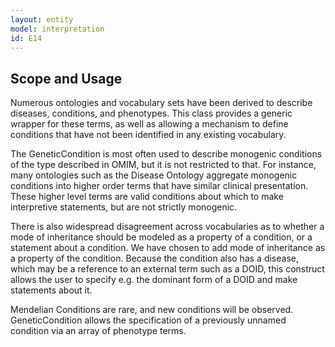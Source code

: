 ```yaml
---
layout: entity
model: interpretation
id: E14
---
```


Scope and Usage
---------------

Numerous ontologies and vocabulary sets have been derived to describe diseases, conditions, and phenotypes.   This class provides a generic wrapper for these terms, as well as allowing a mechanism to define conditions that have not been identified in any existing vocabulary.

The GeneticCondition is most often used to describe monogenic conditions of the type described in OMIM, but it is not restricted to that.  For instance, many ontologies such as the Disease Ontology aggregate monogenic conditions into higher order terms that have similar clinical presentation.  These higher level terms are valid conditions about which to make interpretive statements, but are not strictly monogenic.

There is also widespread disagreement across vocabularies as to whether a mode of inheritance should be modeled as a property of a condition, or a statement about a condition.  We have chosen to add mode of inheritance as a property of the condition.  Because the condition also has a disease, which may be a reference to an external term such as a DOID, this construct allows the user to specify e.g. the dominant form of a DOID and make statements about it.

Mendelian Conditions are rare, and new conditions will be observed.  GeneticCondition allows the specification of a previously unnamed condition via an array of phenotype terms.
